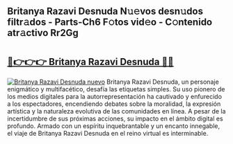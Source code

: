 ## Britanya Razavi Desnuda N𝚞𝚎vos desn𝚞dos filtr𝚊dos - Parts-Ch6 F𝚘tos vid𝚎o - C𝚘ntenido atr𝚊ctivo Rr2Gg

# <h2><a href="http://mb1jw1.tromn.icu/?c=Britanya+Razavi+Desnuda">🔗👉👉👉 Britanya Razavi Desnuda 🔗🔗</a></h2>

[![Britanya Razavi Desnuda nuevo](https://i.imgur.com/pEAQMta.gif)](http://mb1jw1.tromn.icu/?c=Britanya+Razavi+Desnuda)
Britanya Razavi Desnuda, un personaje enigmático y multifacético, desafía las etiquetas simples. Su uso pionero de los medios digitales para la autorrepresentación ha cautivado y enfurecido a los espectadores, encendiendo debates sobre la moralidad, la expresión artística y la naturaleza evolutiva de las comunidades en línea. A pesar de la incertidumbre de sus próximas acciones, su impacto en el ámbito digital es profundo. Armado con un espíritu inquebrantable y un encanto innegable, el viaje de Britanya Razavi Desnuda en el reino virtual es interminable.
